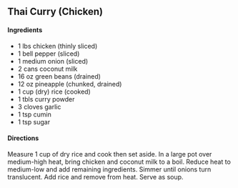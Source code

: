 ## Thai Curry (Chicken)

#### Ingredients

* 1 lbs chicken (thinly sliced)
* 1 bell pepper (sliced)
* 1 medium onion (sliced)
* 2 cans coconut milk
* 16 oz green beans (drained)
* 12 oz pineapple (chunked, drained)
* 1 cup (dry) rice (cooked)
* 1 tbls curry powder
* 3 cloves garlic
* 1 tsp cumin
* 1 tsp sugar

#### Directions

Measure 1 cup of dry rice and cook then set aside.
In a large pot over medium-high heat, bring chicken and coconut milk to a boil.
Reduce heat to medium-low and add remaining ingredients. Simmer until onions turn translucent.
Add rice and remove from heat. Serve as soup.
